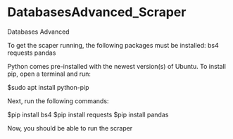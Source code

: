 # DatabasesAdvanced_Scraper
Databases Advanced

To get the scaper running, the following packages must be installed:
bs4
requests
pandas

Python comes pre-installed with the newest version(s) of Ubuntu.
To install pip, open a terminal and run:

$sudo apt install python-pip

Next, run the following commands:

$pip install bs4
$pip install requests
$pip install pandas

Now, you should be able to run the scraper
